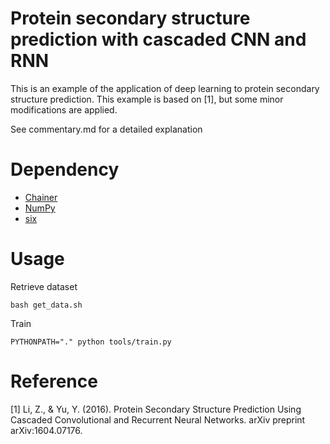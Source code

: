 # Protein secondary structure prediction with cascaded CNN and RNN

This is an example of the application of deep learning to protein secondary structure prediction.
This example is based on [1], but some minor modifications are applied.

See commentary.md for a detailed explanation


# Dependency

* [Chainer](http://chainer.org)
* [NumPy](http://www.numpy.org)
* [six](https://pypi.python.org/pypi/six)

# Usage

Retrieve dataset

```
bash get_data.sh
```

Train
```
PYTHONPATH="." python tools/train.py
```

# Reference

[1] Li, Z., & Yu, Y. (2016). Protein Secondary Structure Prediction Using Cascaded Convolutional and Recurrent Neural Networks. arXiv preprint arXiv:1604.07176.
